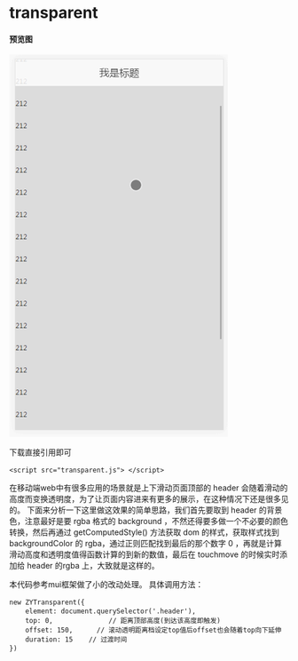 # transparent
####  预览图
![](./11.gif '预览图')

下载直接引用即可
```
<script src="transparent.js"> </script>
```

在移动端web中有很多应用的场景就是上下滑动页面顶部的 header 会随着滑动的高度而变换透明度，为了让页面内容进来有更多的展示，在这种情况下还是很多见的。
下面来分析一下这里做这效果的简单思路，我们首先要取到 header 的背景色，注意最好是要 rgba 格式的 background ，不然还得要多做一个不必要的颜色转换，然后再通过 getComputedStyle() 方法获取 dom 的样式，获取样式找到 backgroundColor 的 rgba，通过正则匹配找到最后的那个数字 0 ，再就是计算滑动高度和透明度值得函数计算的到新的数值，最后在 touchmove 的时候实时添加给 header 的rgba 上，大致就是这样的。

本代码参考mui框架做了小的改动处理。
具体调用方法：
```
new ZYTransparent({
    element: document.querySelector('.header'),
    top: 0,              // 距离顶部高度(到达该高度即触发)
    offset: 150,      // 滚动透明距离档设定top值后offset也会随着top向下延伸
    duration: 15    // 过渡时间
})
```

